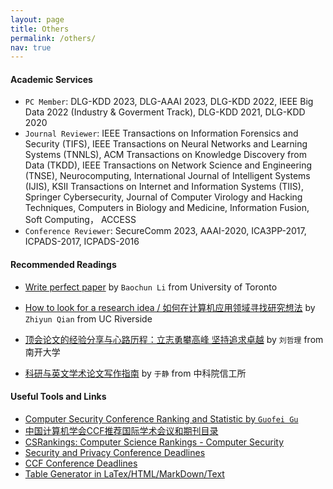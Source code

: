 ```yaml
---
layout: page
title: Others
permalink: /others/
nav: true
---
```


#### Academic Services

- `PC Member`: DLG-KDD 2023, DLG-AAAI 2023, DLG-KDD 2022, IEEE Big Data 2022 (Industry & Goverment Track), DLG-KDD 2021, DLG-KDD 2020
- `Journal Reviewer`: IEEE Transactions on Information Forensics and Security (TIFS), IEEE Transactions on Neural Networks and Learning Systems (TNNLS), ACM Transactions on Knowledge Discovery from Data (TKDD), IEEE Transactions on Network Science and Engineering (TNSE), Neurocomputing, International Journal of Intelligent Systems (IJIS), KSII Transactions on Internet and Information Systems (TIIS), Springer Cybersecurity, Journal of Computer Virology and Hacking Techniques, Computers in Biology and Medicine, Information Fusion, Soft Computing， ACCESS
- `Conference Reviewer`: SecureComm 2023, AAAI-2020, ICA3PP-2017, ICPADS-2017, ICPADS-2016

#### Recommended Readings

- [Write perfect paper](https://iqua.ece.toronto.edu/papers/writing-perfect-papers-2021.pdf) by `Baochun Li` from University of Toronto

- [How to look for a research idea / 如何在计算机应用领域寻找研究想法](https://zhuanlan.zhihu.com/p/341685279) by `Zhiyun Qian` from UC Riverside

- [顶会论文的经验分享与心路历程：立志勇攀高峰 坚持追求卓越](https://zhuanlan.zhihu.com/p/512528671) by `刘哲理` from 南开大学

- [科研与英文学术论文写作指南](https://mmlab-iie.github.io/course/) by `于静` from 中科院信工所


#### Useful Tools and Links

- [Computer Security Conference Ranking and Statistic by `Guofei Gu`](https://people.engr.tamu.edu/guofei/sec_conf_stat.htm)
- [中国计算机学会CCF推荐国际学术会议和期刊目录](https://www.ccf.org.cn/Academic_Evaluation/By_category/)
- [CSRankings: Computer Science Rankings - Computer Security](http://csrankings.org/#/fromyear/2011/toyear/2021/index?none&cn)
- [Security and Privacy Conference Deadlines](https://sec-deadlines.github.io/)
- [CCF Conference Deadlines](https://ccfddl.github.io/)
- [Table Generator in LaTex/HTML/MarkDown/Text](https://www.tablesgenerator.com)
